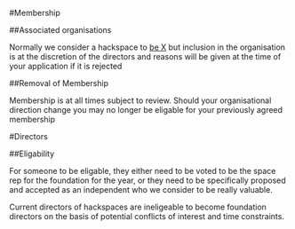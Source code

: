 #Membership

##Associated organisations

Normally we consider a hackspace to [be X](define.md) but inclusion in the organisation is at the discretion of the directors and reasons will be given at the time of your application if it is rejected

##Removal of Membership

Membership is at all times subject to review. Should your organisational direction change you may no longer be eligable for your previously agreed membership


#Directors

##Eligability

For someone to be eligable, they either need to be voted to be the space rep for the foundation for the year, or they need to be specifically proposed and accepted as an independent who we consider to be really valuable.

Current directors of hackspaces are ineligeable to become foundation directors on the basis of potential conflicts of interest and time constraints.
